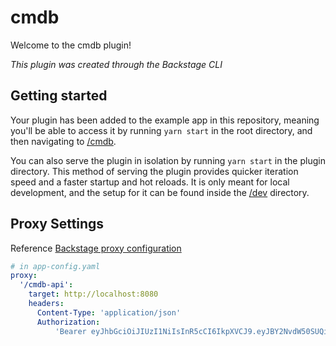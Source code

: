 # cmdb

Welcome to the cmdb plugin!

_This plugin was created through the Backstage CLI_

## Getting started

Your plugin has been added to the example app in this repository, meaning you'll be able to access it by running `yarn start` in the root directory, and then navigating to [/cmdb](http://localhost:3000/cmdb).

You can also serve the plugin in isolation by running `yarn start` in the plugin directory.
This method of serving the plugin provides quicker iteration speed and a faster startup and hot reloads.
It is only meant for local development, and the setup for it can be found inside the [/dev](./dev) directory.

## Proxy Settings

Reference [Backstage proxy configuration](https://backstage.io/docs/plugins/proxying)

```yaml
# in app-config.yaml
proxy:
  '/cmdb-api':
    target: http://localhost:8080
    headers:
      Content-Type: 'application/json'
      Authorization:
          'Bearer eyJhbGciOiJIUzI1NiIsInR5cCI6IkpXVCJ9.eyJBY2NvdW50SUQiOjF9.GsXyFDDARjXe1t9DPo2LIBKHEal3O7t3vLI3edA7dGU',
```
